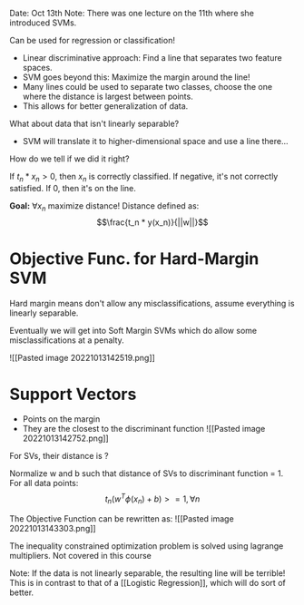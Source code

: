 Date: Oct 13th
Note: There was one lecture on the 11th where she introduced SVMs.

Can be used for regression or classification!

- Linear discriminative approach: Find a line that separates two feature spaces.
- SVM goes beyond this: Maximize the margin around the line!
- Many lines could be used to separate two classes, choose the one where the distance is largest between points.
- This allows for better generalization of data.

What about data that isn't linearly separable?
- SVM will translate it to higher-dimensional space and use a line there...


How do we tell if we did it right?

If $t_n * x_n > 0$, then $x_n$ is correctly classified. If negative, it's not correctly satisfied. If 0, then it's on the line.

**Goal:** $\forall x_n$  maximize distance! Distance defined as:
$$\frac{t_n * y(x_n)}{||w||}$$

# Objective Func. for Hard-Margin SVM
Hard margin means don't allow any misclassifications, assume everything is linearly separable.

Eventually we will get into Soft Margin SVMs which do allow some misclassifications at a penalty.

![[Pasted image 20221013142519.png]]

# Support Vectors
- Points on the margin
- They are the closest to the discriminant function
![[Pasted image 20221013142752.png]]

For SVs, their distance is ?

Normalize w and b such that distance of SVs to discriminant function = 1.
For all data points:$$
t_n(w^T\phi(x_n)+b) >= 1, \forall n
$$

The Objective Function can be rewritten as:
![[Pasted image 20221013143303.png]]


The inequality constrained optimization problem is solved using lagrange multipliers. Not covered in this course


Note: If the data is not linearly separable, the resulting line will be terrible! This is in contrast to that of a [[Logistic Regression]], which will do sort of better. 